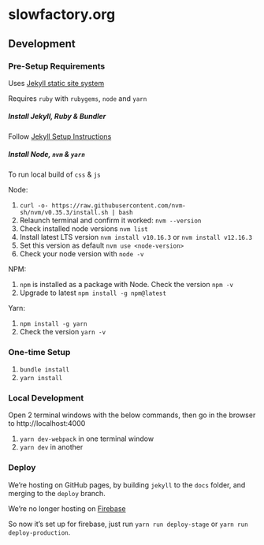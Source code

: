 # slowfactory.org

## Development

### Pre-Setup Requirements

Uses [Jekyll static site system](https://jekyllrb.com/)

Requires `ruby` with `rubygems`, `node` and `yarn`


##### Install Jekyll, Ruby & Bundler

Follow [Jekyll Setup Instructions](https://jekyllrb.com/docs/installation/macos/)



##### Install Node, `nvm` & `yarn`

To run local build of `css` & `js`

  Node:
  1. `curl -o- https://raw.githubusercontent.com/nvm-sh/nvm/v0.35.3/install.sh | bash`
  1. Relaunch terminal and confirm it worked: `nvm --version`
  1. Check installed node versions `nvm list`
  1. Install latest LTS version `nvm install v10.16.3` or `nvm install v12.16.3`
  1. Set this version as default `nvm use <node-version>`
  1. Check your node version with `node -v`

  NPM:
  1. `npm` is installed as a package with Node. Check the version `npm -v`
  1. Upgrade to latest `npm install -g npm@latest`

  Yarn:
  1. `npm install -g yarn`
  1. Check the version `yarn -v`


### One-time Setup

1. `bundle install`
1. `yarn install`


### Local Development

Open 2 terminal windows with the below commands, then go in the browser to http://localhost:4000

1. `yarn dev-webpack` in one terminal window
1. `yarn dev` in another


### Deploy

We’re hosting on GitHub pages, by building `jekyll` to the `docs` folder, and merging to the `deploy` branch.

We’re no longer hosting on [Firebase](https://console.firebase.google.com/u/0/project/slow-factory-foundation/)

So now it’s set up for firebase, just run `yarn run deploy-stage` or `yarn run deploy-production`.
